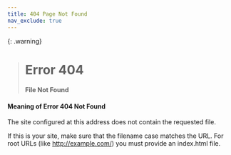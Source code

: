 ```yaml
---
title: 404 Page Not Found
nav_exclude: true
---
```


{: .warning}
> # Error 404
> #### File Not Found

#### Meaning of Error 404 Not Found
The site configured at this address does not contain the requested file.

If this is your site, make sure that the filename case matches the URL.
For root URLs (like http://example.com/) you must provide an index.html file.
